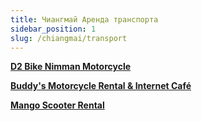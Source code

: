```yaml
---
title: Чиангмай Аренда транспорта
sidebar_position: 1
slug: /chiangmai/transport
---
```




[**D2 Bike Nimman Motorcycle**](https://goo.gl/maps/izQhkY3xaHBv8zT28)


[**Buddy's Motorcycle Rental & Internet Café**](https://goo.gl/maps/mK6GanCEF1MwF5YQ9)


[**Mango Scooter Rental**](https://goo.gl/maps/i9BQro4WUAkL5dpXA)